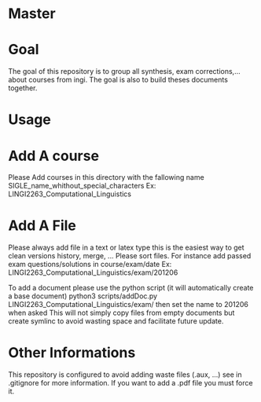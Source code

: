 Master
======
Goal
=====
The goal of this repository is to group all synthesis, exam corrections,... about courses from ingi.  The goal is also to build theses documents together.

Usage
=====
Add A course
====
Please Add courses in this directory with the fallowing name
SIGLE_name_whithout_special_characters
Ex:
LINGI2263_Computational_Linguistics

Add A File
====
Please always add file in a text or latex type this is the easiest way to get clean versions history, merge, ...
Please sort files.  For instance add passed exam questions/solutions in course/exam/date
Ex:
LINGI2263_Computational_Linguistics/exam/201206

To add a document please use the python script (it will automatically create a base document)
python3 scripts/addDoc.py LINGI2263_Computational_Linguistics/exam/
then set the name to 201206 when asked
This will not simply copy files from empty documents but create symlinc to avoid wasting space and facilitate future update.

Other Informations
====
This repository is configured to avoid adding waste files (.aux, ...) see in .gitignore for more information.
If you want to add a .pdf file you must force it.
